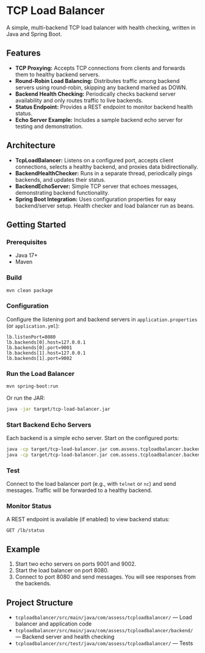# TCP Load Balancer

A simple, multi-backend TCP load balancer with health checking, written in Java and Spring Boot.

## Features

- **TCP Proxying:** Accepts TCP connections from clients and forwards them to healthy backend servers.
- **Round-Robin Load Balancing:** Distributes traffic among backend servers using round-robin, skipping any backend marked as DOWN.
- **Backend Health Checking:** Periodically checks backend server availability and only routes traffic to live backends.
- **Status Endpoint:** Provides a REST endpoint to monitor backend health status.
- **Echo Server Example:** Includes a sample backend echo server for testing and demonstration.

## Architecture

- **TcpLoadBalancer:** Listens on a configured port, accepts client connections, selects a healthy backend, and proxies data bidirectionally.
- **BackendHealthChecker:** Runs in a separate thread, periodically pings backends, and updates their status.
- **BackendEchoServer:** Simple TCP server that echoes messages, demonstrating backend functionality.
- **Spring Boot Integration:** Uses configuration properties for easy backend/server setup. Health checker and load balancer run as beans.

## Getting Started

### Prerequisites

- Java 17+
- Maven

### Build

```sh
mvn clean package
```

### Configuration

Configure the listening port and backend servers in `application.properties` (or `application.yml`):

```properties
lb.listenPort=8080
lb.backends[0].host=127.0.0.1
lb.backends[0].port=9001
lb.backends[1].host=127.0.0.1
lb.backends[1].port=9002
```

### Run the Load Balancer

```sh
mvn spring-boot:run
```

Or run the JAR:

```sh
java -jar target/tcp-load-balancer.jar
```

### Start Backend Echo Servers

Each backend is a simple echo server. Start on the configured ports:

```sh
java -cp target/tcp-load-balancer.jar com.assess.tcploadbalancer.backend.BackendEchoServer 9001
java -cp target/tcp-load-balancer.jar com.assess.tcploadbalancer.backend.BackendEchoServer 9002
```

### Test

Connect to the load balancer port (e.g., with `telnet` or `nc`) and send messages. Traffic will be forwarded to a healthy backend.

### Monitor Status

A REST endpoint is available (if enabled) to view backend status:

```
GET /lb/status
```

## Example

1. Start two echo servers on ports 9001 and 9002.
2. Start the load balancer on port 8080.
3. Connect to port 8080 and send messages. You will see responses from the backends.

## Project Structure

- `tcploadbalancer/src/main/java/com/assess/tcploadbalancer/` — Load balancer and application code
- `tcploadbalancer/src/main/java/com/assess/tcploadbalancer/backend/` — Backend server and health checking
- `tcploadbalancer/src/test/java/com/assess/tcploadbalancer/` — Tests
